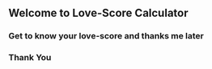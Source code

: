 ## Welcome to Love-Score Calculator
### Get to know your love-score and thanks me later
### Thank You
